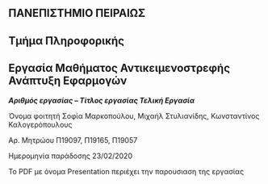 ## ΠΑΝΕΠΙΣΤΗΜΙΟ ΠΕΙΡΑΙΩΣ

## Τμήμα Πληροφορικής

## Εργασία Μαθήματος Αντικειμενοστρεφής Ανάπτυξη Εφαρμογών

**_Αριθμός εργασίας – Τίτλος
εργασίας
Τελική Εργασία_**

Όνομα φοιτητή
Σοφία Μαρκοπούλου, Μιχαήλ Στυλιανίδης, Κωνσταντίνος
Καλογερόπουλους

Αρ. Μητρώου Π19097, Π19165, Π19057

Ημερομηνία παράδοσης 23/02/2020

To PDF με όνομα Presentation περιέχει την παρουσιαση της εργασίας